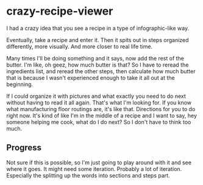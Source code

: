 # crazy-recipe-viewer

I had a crazy idea that you see a recipe in a type of infographic-like way.

Eventually, take a recipe and enter it. Then it spits out in steps organized differently, more visually. And more closer to real life time.

Many times I'll be doing something and it says, now add the rest of the butter. I'm like, oh geez, how much butter is that? So I have to reread the ingredients list, and reread the other steps, then calculate how much butter that is because I wasn't experienced enough to take it all out at the beginning.

If I could organize it with pictures and what exactly you need to do next without having to read it all again. That's what I'm looking for. If you know what manufacturing floor routings are, it's like that. Directions for you to do right now. It's kind of like I'm in the middle of a recipe and I want to say, hey someone helping me cook, what do I do next? So I don't have to think too much.

## Progress

Not sure if this is possible, so I'm just going to play around with it and see where it goes. It might need some iteration. Probably a lot of iteration. Especially the splitting up the words into sections and steps part.
